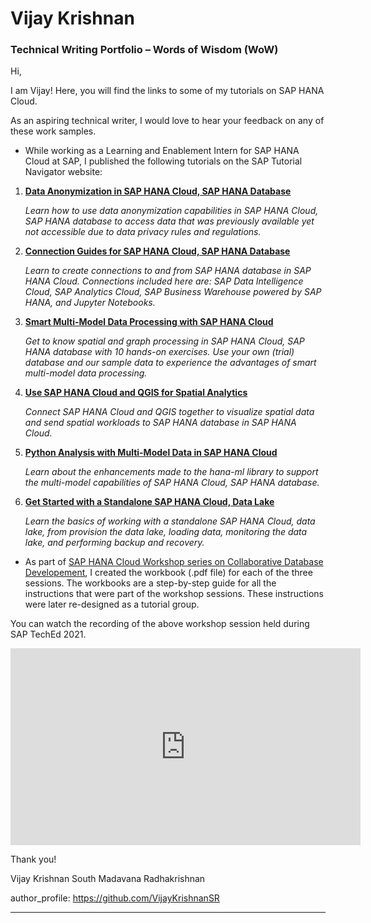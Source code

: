# Vijay Krishnan 
### Technical Writing Portfolio – Words of Wisdom (WoW)

Hi,

I am Vijay! Here, you will find the links to some of my tutorials on SAP HANA Cloud.

As an aspiring technical writer, I would love to hear your feedback on any of these work samples.

- While working as a Learning and Enablement Intern for SAP HANA Cloud at SAP, I published the following tutorials 
on the SAP Tutorial Navigator website:

1. [**Data Anonymization in SAP HANA Cloud, SAP HANA Database**](https://developers.sap.com/group.hana-cloud-database-data-anonymization.html)

    *Learn how to use data anonymization capabilities in SAP HANA Cloud, SAP HANA database to access data that was previously available yet not accessible due to data privacy rules and regulations.*

2. [**Connection Guides for SAP HANA Cloud, SAP HANA Database**](https://developers.sap.com/group.hana-cloud-database-connection-guides.html)

    *Learn to create connections to and from SAP HANA database in SAP HANA Cloud. Connections included here are: SAP Data Intelligence Cloud, SAP Analytics Cloud, SAP Business Warehouse powered by SAP HANA, and Jupyter Notebooks.*

3. [**Smart Multi-Model Data Processing with SAP HANA Cloud**](https://developers.sap.com/group.hana-cloud-smart-multi-model-data.html)

    *Get to know spatial and graph processing in SAP HANA Cloud, SAP HANA database with 10 hands-on exercises. Use your own (trial) database and our sample data to experience the advantages of smart multi-model data processing.*

4. [**Use SAP HANA Cloud and QGIS for Spatial Analytics**](https://developers.sap.com/group.hana-cloud-qgis-spatial.html)

    *Connect SAP HANA Cloud and QGIS together to visualize spatial data and send spatial workloads to SAP HANA database in SAP HANA Cloud.*

5. [**Python Analysis with Multi-Model Data in SAP HANA Cloud**](https://developers.sap.com/group.hana-cloud-database-python-multi-model.html)

    *Learn about the enhancements made to the hana-ml library to support the multi-model capabilities of SAP HANA Cloud, SAP HANA database.*

6. [**Get Started with a Standalone SAP HANA Cloud, Data Lake**](https://developers.sap.com/mission.hana-cloud-data-lake-get-started.html)

    *Learn the basics of working with a standalone SAP HANA Cloud, data lake, from provision the data lake, loading data, monitoring the data lake, and performing backup and recovery.*

- As part of [SAP HANA Cloud Workshop series on Collaborative Database Developement](https://event.on24.com/eventRegistration/EventLobbyServletV2?target=reg20V2.jsp&eventid=3342381&sessionid=1&key=E81F3BBAD36BF0C5BE73AFBC18EF81CD&groupId=2764517&sourcepage=register), I created the workbook (.pdf file) for each of the three sessions. The workbooks are a step-by-step guide for all the instructions that were part of the workshop sessions. These instructions were later re-designed as a tutorial group.

You can watch the recording of the above workshop session held during SAP TechEd 2021.  
<iframe width="560" height="315" src="https://www.youtube.com/embed/kRxZ2exSal4" frameborder="0" allowfullscreen></iframe>


Thank you!

Vijay Krishnan South Madavana Radhakrishnan

author_profile: https://github.com/VijayKrishnanSR

***
